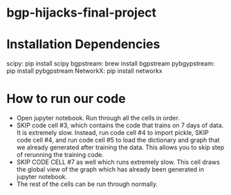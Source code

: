 # bgp-hijacks-final-project
# Installation Dependencies
scipy:  pip install scipy 
bgpstream: brew install bgpstream
pybgypstream: pip install pybgpstream
NetworkX: pip install networkx

# How to run our code 
- Open jupyter notebook. Run through all the cells in order.
- SKIP code cell #3, which contains the code that trains on 7 days of data. It is extremely slow.
  Instead, run code cell #4 to import pickle, SKIP code cell #4, and run code cell #5 to load the
  dictionary and graph that we already generated after training the data. This allows you to skip 
  step of rerunning the training code.
- SKIP CODE CELL #7 as well which runs extremely slow. This cell draws the global view of the graph
  which has already been generated in jupyter notebook.
- The rest of the cells can be run through normally. 


